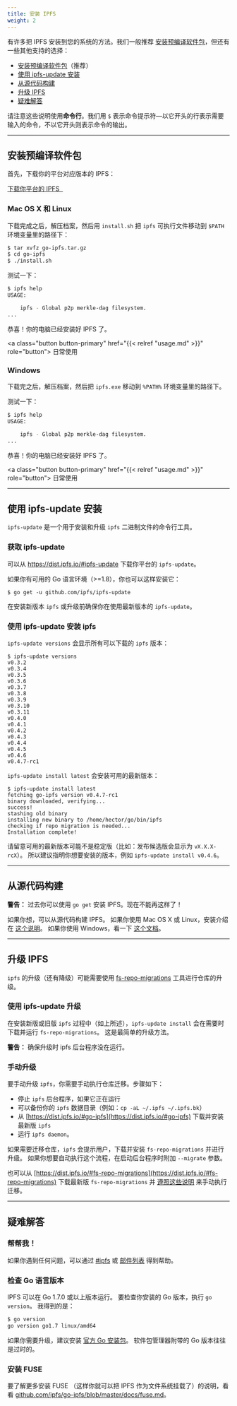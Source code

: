 ```yaml
---
title: 安装 IPFS
weight: 2
---
```


<!--
基于现存的安装文档 https://github.com/ipfs/website/blob/714fa4f3fc469d81b94dc190f1335b9556ad90e1/content/docs/install.md

Note there are pending PRs for that document that will need to be included here:
- https://github.com/ipfs/website/pull/260 / https://github.com/ipfs/website/pull/228
- https://github.com/ipfs/website/pull/258

-->

有许多把 IPFS 安装到您的系统的方法。我们一般推荐 [安装预编译软件包](#安装预编译软件包)，但还有一些其他支持的选择：

* [安装预编译软件包](#安装预编译软件包)（推荐）
* [使用 ipfs-update 安装](#使用-ipfs-update-安装)
* [从源代码构建](#从源代码构建)
* [升级 IPFS](#升级-ipfs)
* [疑难解答](#疑难解答)

请注意这些说明使用**命令行**。我们用 `$` 表示命令提示符—以它开头的行表示需要输入的命令，不以它开头则表示命令的输出。

---

## 安装预编译软件包

首先，下载你的平台对应版本的 IPFS：

<a class="button button-primary" href="https://dist.ipfs.io/#go-ipfs" role="button">
  下载你平台的 IPFS&nbsp;&nbsp;<i class="fa fa-download" aria-hidden="true"></i>
</a>

### Mac OS X 和 Linux

<!-- macOS 和 Linux 平台的 install.sh 好像都只会移动到 /usr/local/bin 或 /usr/bin，并不会检查 $PATH -->
下载完成之后，解压档案，然后用 `install.sh` 把 `ipfs` 可执行文件移动到 `$PATH` 环境变量里的路径下：

```sh
$ tar xvfz go-ipfs.tar.gz
$ cd go-ipfs
$ ./install.sh
```

测试一下：

```sh
$ ipfs help
USAGE:

    ipfs - Global p2p merkle-dag filesystem.
...
```

恭喜！你的电脑已经安装好 IPFS 了。

<a class="button button-primary" href="{{< relref "usage.md" >}}" role="button">
  日常使用&nbsp;&nbsp;<i class="fa fa-arrow-right"></i>
</a>

### Windows

下载完之后，解压档案，然后把 `ipfs.exe` 移动到 `%PATH%` 环境变量里的路径下。

测试一下：

```sh
$ ipfs help
USAGE:

    ipfs - Global p2p merkle-dag filesystem.
...
```

恭喜！你的电脑已经安装好 IPFS 了。

<a class="button button-primary" href="{{< relref "usage.md" >}}" role="button">
  日常使用&nbsp;&nbsp;<i class="fa fa-arrow-right"></i>
</a>


---

## 使用 ipfs-update 安装

`ipfs-update` 是一个用于安装和升级 `ipfs` 二进制文件的命令行工具。

### 获取 ipfs-update

可以从 https://dist.ipfs.io/#ipfs-update 下载你平台的 `ipfs-update`。

如果你有可用的 Go 语言环境（>=1.8），你也可以这样安装它：
```
$ go get -u github.com/ipfs/ipfs-update
```

在安装新版本 `ipfs` 或升级前确保你在使用最新版本的 `ipfs-update`。

### 使用 ipfs-update 安装 ipfs

`ipfs-update versions` 会显示所有可以下载的 `ipfs` 版本：

```
$ ipfs-update versions
v0.3.2
v0.3.4
v0.3.5
v0.3.6
v0.3.7
v0.3.8
v0.3.9
v0.3.10
v0.3.11
v0.4.0
v0.4.1
v0.4.2
v0.4.3
v0.4.4
v0.4.5
v0.4.6
v0.4.7-rc1
```


`ipfs-update install latest` 会安装可用的最新版本：

```
$ ipfs-update install latest
fetching go-ipfs version v0.4.7-rc1
binary downloaded, verifying...
success!
stashing old binary
installing new binary to /home/hector/go/bin/ipfs
checking if repo migration is needed...
Installation complete!
```

请留意可用的最新版本可能不是稳定版（比如：发布候选版会显示为 `vX.X.X-rcX`）。
所以建议指明你想要安装的版本，例如 `ipfs-update install v0.4.6`。

---

## 从源代码构建

<div class="message mb">
  <strong>警告：</strong> 过去你可以使用 <code>go get</code> 安装 IPFS。现在不能再这样了！
</div>

如果你想，可以从源代码构建 IPFS。
如果你使用 Mac OS X 或 Linux，安装介绍在 [这个说明](https://github.com/ipfs/go-ipfs#build-from-source)。
如果你使用 Windows，看一下 [这个文档](https://github.com/ipfs/go-ipfs/blob/master/docs/windows.md)。

---

## 升级 IPFS

`ipfs` 的升级（还有降级）可能需要使用 [fs-repo-migrations](https://dist.ipfs.io/#fs-repo-migrations) 工具进行仓库的升级。

### 使用 ipfs-update 升级

在安装新版或旧版 `ipfs` 过程中（如上所述），`ipfs-update install` 会在需要时下载并运行 `fs-repo-migrations`。
这是最简单的升级方法。

<div class="message mb">
  <strong>警告：</strong> 确保升级时 ipfs 后台程序没在运行。
</div>


### 手动升级

要手动升级 `ipfs`，你需要手动执行仓库迁移。步骤如下：

* 停止 `ipfs` 后台程序，如果它正在运行
* 可以备份你的 `ipfs` 数据目录（例如：`cp -aL ~/.ipfs ~/.ipfs.bk`）
* 从 [https://dist.ipfs.io/#go-ipfs](https://dist.ipfs.io/#go-ipfs) 下载并安装最新版 `ipfs`
* 运行 `ipfs daemon`。

如果需要迁移仓库，`ipfs` 会提示用户，下载并安装 `fs-repo-migrations` 并进行升级。
如果你想要自动执行这个流程，在启动后台程序时附加 `--migrate` 参数。

也可以从 [https://dist.ipfs.io/#fs-repo-migrations](https://dist.ipfs.io/#fs-repo-migrations)
下载最新版 `fs-repo-migrations` 并
[遵照这些说明](https://github.com/ipfs/fs-repo-migrations/blob/master/run.md) 来手动执行迁移。

---

## 疑难解答

### 帮帮我！

如果你遇到任何问题，可以通过 [#ipfs](../#community)
或 [邮件列表](../#community) 得到帮助。

### 检查 Go 语言版本

IPFS 可以在 Go 1.7.0 或以上版本运行。
要检查你安装的 Go 版本，执行 `go version`。
我得到的是：

```sh
$ go version
go version go1.7 linux/amd64
```

如果你需要升级，建议安装 [官方 Go 安装包](https://golang.org/doc/install)。
软件包管理器附带的 Go 版本往往是过时的。

### 安装 FUSE

要了解更多安装 FUSE （这样你就可以把 IPFS 作为文件系统挂载了）的说明，看看 [github.com/ipfs/go-ipfs/blob/master/docs/fuse.md](https://github.com/ipfs/go-ipfs/blob/master/docs/fuse.md)。
